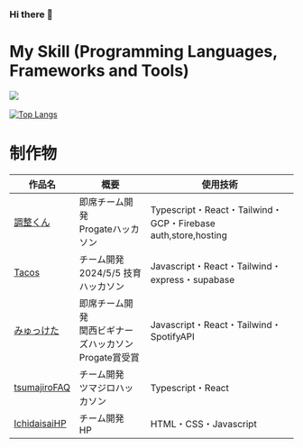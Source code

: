### Hi there 👋


# My Skill (Programming Languages, Frameworks and Tools)

<img src="https://skillicons.dev/icons?i=html,css,js,typescript,react,next,tailwind,vite,vscode,firebase,github,githubactions,md,notion" /> <br /><br />
[![Top Langs](https://github-readme-stats.vercel.app/api/top-langs/?username=PoPodada&theme=vue-dark&show_icons=true&layout=compact)](https://github.com/mo-ri-regen/github-readme-stats)

# 制作物

| 作品名 | 概要 | 使用技術 |
|--------|--------|--------|
|[調整くん](https://progate-hakkason-b8f2c.web.app/)|即席チーム開発<br/>Progateハッカソン|Typescript・React・Tailwind・GCP・Firebase auth,store,hosting|
|[Tacos](https://github.com/2404-geekcamp/main)|チーム開発<br/>2024/5/5 技育ハッカソン|Javascript・React・Tailwind・express・supabase|
|[みゅっけた](https://github.com/PoPodada/BeginnersHackathon2024_Spring)|即席チーム開発<br/>関西ビギナーズハッカソン<br/>Progate賞受賞|Javascript・React・Tailwind・SpotifyAPI|
|[tsumajiroFAQ](https://github.com/PoPodada/tsumaziro-ichipiro)|チーム開発<br/>ツマジロハッカソン|Typescript・React|
| [IchidaisaiHP](2023.ichidaisai.com) | チーム開発<br/>HP | HTML・CSS・Javascript |

